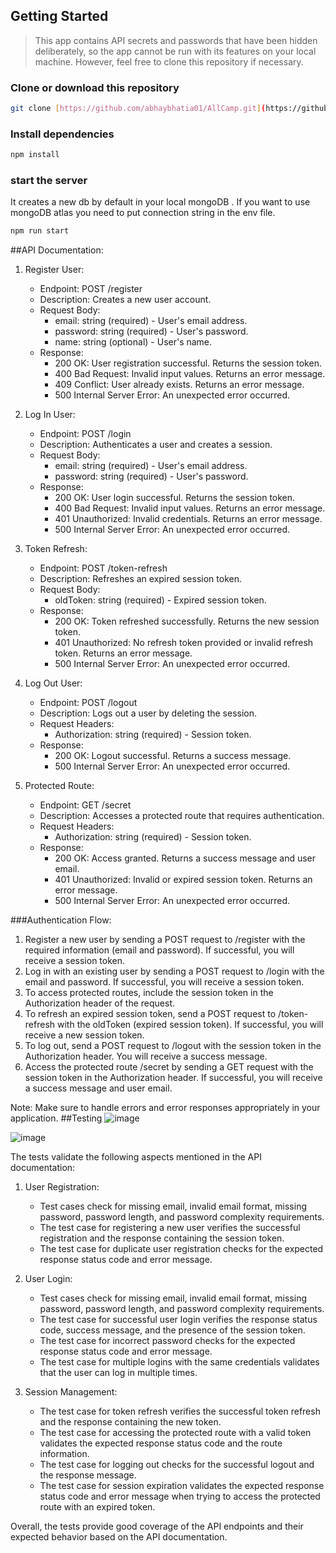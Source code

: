 ## Getting Started

> This app contains API secrets and passwords that have been hidden deliberately, so the app cannot be run with its features on your local machine. However, feel free to clone this repository if necessary.

### Clone or download this repository

```sh
git clone [https://github.com/abhaybhatia01/AllCamp.git](https://github.com/abhaybhatia01/mongoAuth.git)
```

### Install dependencies

```sh
npm install
```


### start the server 
It creates a new db by default in your local mongoDB .
If you want to use mongoDB atlas you need to put connection string in the env file.
```sh
npm run start
```


##API Documentation:

1. Register User:
   - Endpoint: POST /register
   - Description: Creates a new user account.
   - Request Body:
     - email: string (required) - User's email address.
     - password: string (required) - User's password.
     - name: string (optional) - User's name.
   - Response:
     - 200 OK: User registration successful. Returns the session token.
     - 400 Bad Request: Invalid input values. Returns an error message.
     - 409 Conflict: User already exists. Returns an error message.
     - 500 Internal Server Error: An unexpected error occurred.

2. Log In User:
   - Endpoint: POST /login
   - Description: Authenticates a user and creates a session.
   - Request Body:
     - email: string (required) - User's email address.
     - password: string (required) - User's password.
   - Response:
     - 200 OK: User login successful. Returns the session token.
     - 400 Bad Request: Invalid input values. Returns an error message.
     - 401 Unauthorized: Invalid credentials. Returns an error message.
     - 500 Internal Server Error: An unexpected error occurred.

3. Token Refresh:
   - Endpoint: POST /token-refresh
   - Description: Refreshes an expired session token.
   - Request Body:
     - oldToken: string (required) - Expired session token.
   - Response:
     - 200 OK: Token refreshed successfully. Returns the new session token.
     - 401 Unauthorized: No refresh token provided or invalid refresh token. Returns an error message.
     - 500 Internal Server Error: An unexpected error occurred.

4. Log Out User:
   - Endpoint: POST /logout
   - Description: Logs out a user by deleting the session.
   - Request Headers:
     - Authorization: string (required) - Session token.
   - Response:
     - 200 OK: Logout successful. Returns a success message.
     - 500 Internal Server Error: An unexpected error occurred.

5. Protected Route:
   - Endpoint: GET /secret
   - Description: Accesses a protected route that requires authentication.
   - Request Headers:
     - Authorization: string (required) - Session token.
   - Response:
     - 200 OK: Access granted. Returns a success message and user email.
     - 401 Unauthorized: Invalid or expired session token. Returns an error message.
     - 500 Internal Server Error: An unexpected error occurred.

###Authentication Flow:
1. Register a new user by sending a POST request to /register with the required information (email and password). If successful, you will receive a session token.
2. Log in with an existing user by sending a POST request to /login with the email and password. If successful, you will receive a session token.
3. To access protected routes, include the session token in the Authorization header of the request.
4. To refresh an expired session token, send a POST request to /token-refresh with the oldToken (expired session token). If successful, you will receive a new session token.
5. To log out, send a POST request to /logout with the session token in the Authorization header. You will receive a success message.
6. Access the protected route /secret by sending a GET request with the session token in the Authorization header. If successful, you will receive a success message and user email.

Note: Make sure to handle errors and error responses appropriately in your application.
##Testing 
![image](https://github.com/abhaybhatia01/mongoAuth/assets/85993083/89b80fdd-d08f-430a-a198-25558b05fcf3)

![image](https://github.com/abhaybhatia01/mongoAuth/assets/85993083/fdcd3566-6b4f-4580-b535-5beb791a5c90)


The tests validate the following aspects mentioned in the API documentation: 
 
1. User Registration: 
   - Test cases check for missing email, invalid email format, missing password, password length, and password complexity requirements. 
   - The test case for registering a new user verifies the successful registration and the response containing the session token. 
   - The test case for duplicate user registration checks for the expected response status code and error message. 
 
2. User Login: 
   - Test cases check for missing email, invalid email format, missing password, password length, and password complexity requirements. 
   - The test case for successful user login verifies the response status code, success message, and the presence of the session token. 
   - The test case for incorrect password checks for the expected response status code and error message. 
   - The test case for multiple logins with the same credentials validates that the user can log in multiple times. 
 
3. Session Management: 
   - The test case for token refresh verifies the successful token refresh and the response containing the new token. 
   - The test case for accessing the protected route with a valid token validates the expected response status code and the route information. 
   - The test case for logging out checks for the successful logout and the response message. 
   - The test case for session expiration validates the expected response status code and error message when trying to access the protected route with an expired token. 
 
Overall, the tests provide good coverage of the API endpoints and their expected behavior based on the API documentation.
